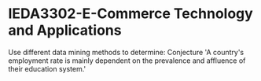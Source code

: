 # IEDA3302-E-Commerce Technology and Applications

Use different data mining methods to determine: Conjecture 'A country's employment rate is mainly dependent on the prevalence and affluence of their education system.'
